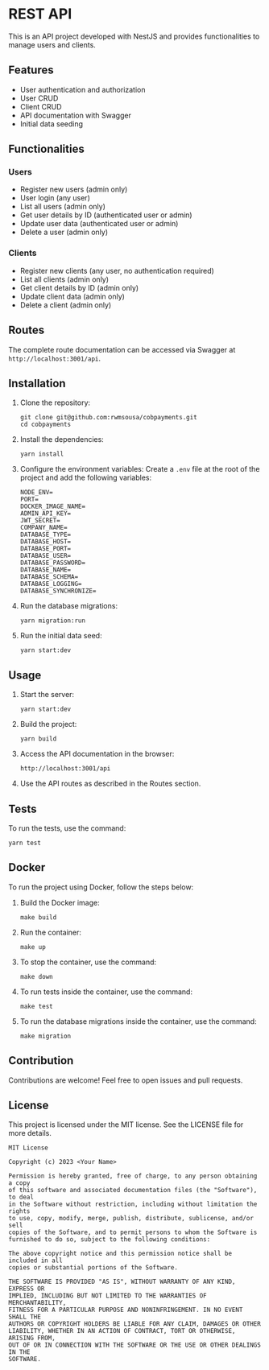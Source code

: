 # REST API

This is an API project developed with NestJS and provides functionalities to manage users and clients.

## Features

- User authentication and authorization
- User CRUD
- Client CRUD
- API documentation with Swagger
- Initial data seeding

## Functionalities

### Users

- Register new users (admin only)
- User login (any user)
- List all users (admin only)
- Get user details by ID (authenticated user or admin)
- Update user data (authenticated user or admin)
- Delete a user (admin only)

### Clients

- Register new clients (any user, no authentication required)
- List all clients (admin only)
- Get client details by ID (admin only)
- Update client data (admin only)
- Delete a client (admin only)

## Routes

The complete route documentation can be accessed via Swagger at `http://localhost:3001/api`.

## Installation

1. Clone the repository:
   ```shell
   git clone git@github.com:rwmsousa/cobpayments.git
   cd cobpayments
   ```

2. Install the dependencies:
   ```shell
   yarn install
   ```

3. Configure the environment variables:
   Create a `.env` file at the root of the project and add the following variables:
   ```env
   NODE_ENV=
   PORT=
   DOCKER_IMAGE_NAME=
   ADMIN_API_KEY=
   JWT_SECRET=
   COMPANY_NAME=
   DATABASE_TYPE=
   DATABASE_HOST=
   DATABASE_PORT=
   DATABASE_USER=
   DATABASE_PASSWORD=
   DATABASE_NAME=
   DATABASE_SCHEMA=
   DATABASE_LOGGING=
   DATABASE_SYNCHRONIZE=
   ```

4. Run the database migrations:
   ```shell
   yarn migration:run
   ```

5. Run the initial data seed:
   ```shell
   yarn start:dev
   ```

## Usage

1. Start the server:
   ```shell
   yarn start:dev
   ```

2. Build the project:
   ```shell
   yarn build
   ```

3. Access the API documentation in the browser:
   ```
   http://localhost:3001/api
   ```

3. Use the API routes as described in the Routes section.

## Tests

To run the tests, use the command:
```shell
yarn test
```

## Docker

To run the project using Docker, follow the steps below:

1. Build the Docker image:
   ```shell
   make build
   ```

2. Run the container:
   ```shell
   make up
   ```

3. To stop the container, use the command:
   ```shell
   make down
   ```

4. To run tests inside the container, use the command:
   ```shell
   make test
   ```
   
5. To run the database migrations inside the container, use the command:
   ```shell
   make migration
   ```

## Contribution

Contributions are welcome! Feel free to open issues and pull requests.

## License

This project is licensed under the MIT license. See the LICENSE file for more details.

```
MIT License

Copyright (c) 2023 <Your Name>

Permission is hereby granted, free of charge, to any person obtaining a copy
of this software and associated documentation files (the "Software"), to deal
in the Software without restriction, including without limitation the rights
to use, copy, modify, merge, publish, distribute, sublicense, and/or sell
copies of the Software, and to permit persons to whom the Software is
furnished to do so, subject to the following conditions:

The above copyright notice and this permission notice shall be included in all
copies or substantial portions of the Software.

THE SOFTWARE IS PROVIDED "AS IS", WITHOUT WARRANTY OF ANY KIND, EXPRESS OR
IMPLIED, INCLUDING BUT NOT LIMITED TO THE WARRANTIES OF MERCHANTABILITY,
FITNESS FOR A PARTICULAR PURPOSE AND NONINFRINGEMENT. IN NO EVENT SHALL THE
AUTHORS OR COPYRIGHT HOLDERS BE LIABLE FOR ANY CLAIM, DAMAGES OR OTHER
LIABILITY, WHETHER IN AN ACTION OF CONTRACT, TORT OR OTHERWISE, ARISING FROM,
OUT OF OR IN CONNECTION WITH THE SOFTWARE OR THE USE OR OTHER DEALINGS IN THE
SOFTWARE.
```